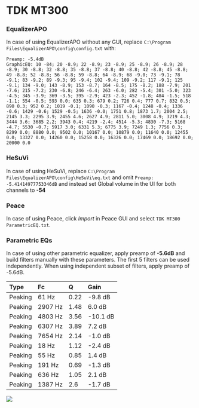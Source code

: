 # TDK MT300

### EqualizerAPO
In case of using EqualizerAPO without any GUI, replace `C:\Program Files\EqualizerAPO\config\config.txt`
with:
```
Preamp: -5.4dB
GraphicEQ: 10 -84; 20 -8.9; 22 -8.9; 23 -8.9; 25 -8.9; 26 -8.9; 28 -8.9; 30 -8.8; 32 -8.8; 35 -8.8; 37 -8.8; 40 -8.8; 42 -8.8; 45 -8.8; 49 -8.8; 52 -8.8; 56 -8.8; 59 -8.8; 64 -8.9; 68 -9.0; 73 -9.1; 78 -9.1; 83 -9.2; 89 -9.3; 95 -9.4; 102 -9.4; 109 -9.2; 117 -9.1; 125 -9.1; 134 -9.0; 143 -8.9; 153 -8.7; 164 -8.5; 175 -8.2; 188 -7.9; 201 -7.6; 215 -7.2; 230 -6.8; 246 -6.4; 263 -6.0; 282 -5.4; 301 -5.0; 323 -4.5; 345 -3.9; 369 -3.5; 395 -2.9; 423 -2.3; 452 -1.8; 484 -1.5; 518 -1.1; 554 -0.5; 593 0.0; 635 0.3; 679 0.2; 726 0.4; 777 0.7; 832 0.5; 890 0.3; 952 0.2; 1019 -0.1; 1090 -0.3; 1167 -0.4; 1248 -0.4; 1336 -0.6; 1429 -0.6; 1529 -0.5; 1636 -0.0; 1751 0.8; 1873 1.7; 2004 2.5; 2145 3.3; 2295 3.9; 2455 4.6; 2627 4.9; 2811 5.0; 3008 4.9; 3219 4.3; 3444 3.6; 3685 2.2; 3943 0.4; 4219 -2.4; 4514 -5.3; 4830 -7.3; 5168 -4.7; 5530 -0.7; 5917 3.0; 6331 5.3; 6775 3.9; 7249 1.3; 7756 0.3; 8299 0.0; 8880 0.0; 9502 0.0; 10167 0.0; 10879 0.0; 11640 0.0; 12455 0.0; 13327 0.0; 14260 0.0; 15258 0.0; 16326 0.0; 17469 0.0; 18692 0.0; 20000 0.0
```

### HeSuVi
In case of using HeSuVi, replace `C:\Program Files\EqualizerAPO\config\HeSuVi\eq.txt` and omit `Preamp:
-5.41414977753346dB` and instead set Global volume in the UI for both channels to **-54**

### Peace
In case of using Peace, click *Import* in Peace GUI and select `TDK MT300 ParametricEQ.txt`.

### Parametric EQs
In case of using other parametric equalizer, apply preamp of **-5.6dB** and build filters manually
with these parameters. The first 5 filters can be used independently.
When using independent subset of filters, apply preamp of -5.6dB.

| Type    | Fc      |    Q | Gain     |
|:--------|:--------|:-----|:---------|
| Peaking | 61 Hz   | 0.22 | -9.8 dB  |
| Peaking | 2907 Hz | 1.48 | 6.0 dB   |
| Peaking | 4803 Hz | 3.56 | -10.1 dB |
| Peaking | 6307 Hz | 3.89 | 7.2 dB   |
| Peaking | 7654 Hz | 2.14 | -1.0 dB  |
| Peaking | 18 Hz   | 1.12 | -2.4 dB  |
| Peaking | 55 Hz   | 0.85 | 1.4 dB   |
| Peaking | 191 Hz  | 0.69 | -1.3 dB  |
| Peaking | 636 Hz  | 1.05 | 2.1 dB   |
| Peaking | 1387 Hz | 2.6  | -1.7 dB  |

![](https://raw.githubusercontent.com/jaakkopasanen/AutoEq/master/results/innerfidelity/sbaf-serious/TDK%20MT300/TDK%20MT300.png)